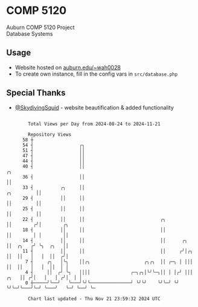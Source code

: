 # COMP 5120
Auburn COMP 5120 Project  
Database Systems

## Usage
- Website hosted on [auburn.edu/~wah0028](https://webhome.auburn.edu/~wah0028/)
- To create own instance, fill in the config vars in `src/database.php`

## Special Thanks
- [@SkydivingSquid](https://github.com/SkydivingSquid) - website beautification & added functionality

```

        Total Views per Day from 2024-08-24 to 2024-11-21

        Repository Views
      58 ┼
      54 ┤                 ╭╮
      51 ┤                 ││
      47 ┤                 ││
      44 ┤                 ││
      40 ┤                 ││                                                         ╭╮
      36 ┤                 ││                                                         ││
      33 ┤          ╭╮     ││                                              ╭╮         ││
      29 ┤          ││     ││                                              ││         ││
      25 ┤          ││     ││                                              ││         ││
      22 ┤          ││     ││                            ╭╮                ││        ╭╯│        ╭╮
      18 ┤          ││     ││                            ││                ││        │ │        ││
      14 ┤          ││     ││                            ││      ╭╮        ││  ╭╮   ╭╯ ╰╮  ╭╮   ││
      11 ┤          ││     ││                            ││     ╭╯│╭╮      ││  ││   │   │  ││  ╭╯│
       7 ┤     ╭╮   │╰╮    ││╭╮                    ╭╮╭╮  ││ ╭─╮ │ │││      ││  ││   │   │  ││  │ │
       4 ┤     ││  ╭╯ ╰╮   ││││               ╭─╮╭╮│╰╯╰─╮││ │ │╭╯ │││ ╭╮   ││ ╭╯│   │   │ ╭╯│  │ │
       0 ┼─────╯╰──╯   ╰───╯╰╯╰───────────────╯ ╰╯╰╯    ╰╯╰─╯ ╰╯  ╰╯╰─╯╰───╯╰─╯ ╰───╯   ╰─╯ ╰──╯ ╰─

        Chart last updated - Thu Nov 21 23:59:32 2024 UTC
        
```
